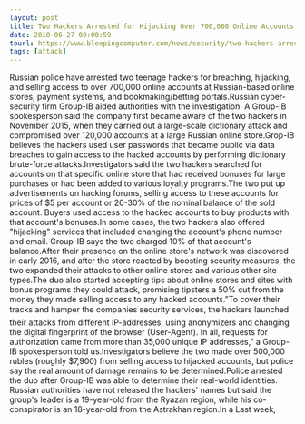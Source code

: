 ```yaml
---
layout: post
title: Two Hackers Arrested for Hijacking Over 700,000 Online Accounts
date: 2018-06-27 00:00:59
tourl: https://www.bleepingcomputer.com/news/security/two-hackers-arrested-for-hijacking-over-700-000-online-accounts/
tags: [attack]
---
```

Russian police have arrested two teenage hackers for breaching, hijacking, and selling access to over 700,000 online accounts at Russian-based online stores, payment systems, and bookmaking/betting portals.Russian cyber-security firm Group-IB aided authorities with the investigation. A Group-IB spokesperson said the company first became aware of the two hackers in November 2015, when they carried out a large-scale dictionary attack and compromised over 120,000 accounts at a large Russian online store.Grop-IB believes the hackers used user passwords that became public via data breaches to gain access to the hacked accounts by performing dictionary brute-force attacks.Investigators said the two hackers searched for accounts on that specific online store that had received bonuses for large purchases or had been added to various loyalty programs.The two put up advertisements on hacking forums, selling access to these accounts for prices of $5 per account or 20-30% of the nominal balance of the sold account. Buyers used access to the hacked accounts to buy products with that account's bonuses.In some cases, the two hackers also offered "hijacking" services that included changing the account's phone number and email. Group-IB says the two charged 10% of that account's balance.After their presence on the online store's network was discovered in early 2016, and after the store reacted by boosting security measures, the two expanded their attacks to other online stores and various other site types.The duo also started accepting tips about online stores and sites with bonus programs they could attack, promising tipsters a 50% cut from the money they made selling access to any hacked accounts."To cover their tracks and hamper the companies security services, the hackers launched their attacks from different IP-addresses, using anonymizers and changing the digital fingerprint of the browser (User-Agent). In all, requests for authorization came from more than 35,000 unique IP addresses," a Group-IB spokesperson told us.Investigators believe the two made over 500,000 rubles (roughly $7,900) from selling access to hijacked accounts, but police say the real amount of damage remains to be determined.Police arrested the duo after Group-IB was able to determine their real-world identities. Russian authorities have not released the hackers' names but said the group's leader is a 19-year-old from the Ryazan region, while his co-conspirator is an 18-year-old from the Astrakhan region.In a Last week, 